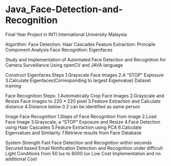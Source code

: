 # Java_Face-Detection-and-Recognition

Final Year Project in INTI International University Malaysia

Algorithm:
Face Detection: Haar Cascades
Feature Extraction: Principle Component Analysis 
Face Recognition: Eigenfaces

Study and Implementation of Automated Face Detection and Recognition for Camera Surveillance Using openCV and JAVA language

Construct Eigenfaces
Steps
1.Grayscale Face Images
2.A “STOP” Exposure
3.Calculate Eigenfaces(Corresponding to largest Eigenvalue)
Dataset training

Face Recognition Steps:
1.Automatically Crop Face Images
2.Grayscale and Resize Face images to 220 * 220 pixel
3.Feature Extraction and Calculate distance 
4.Distance below 0.2 can be identified as same person

Image Face Recognition
1.Steps of Face Recognition from image
2.Load Face Image
3.Grayscale, a “STOP” Exposure and Resize
4.Face Detection using Haar Cascades
5.Feature Extraction using PCA
6.Calculate Eigenvalues and Similarity
7.Retrieve results from Face Database

System Strength
Fast Face Detection and Recognition within seconds
Secured based Email Notification
Detection and Recognition under difficult Light Conditions from 50 lux to 8000 lux
Low Cost Implementation and no additional Cost

